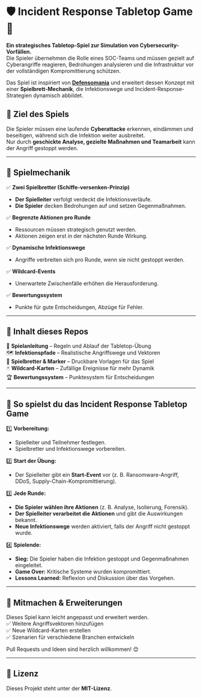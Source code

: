 # 🛡 Incident Response Tabletop Game 🎲  

**Ein strategisches Tabletop-Spiel zur Simulation von Cybersecurity-Vorfällen.**  
Die Spieler übernehmen die Rolle eines SOC-Teams und müssen gezielt auf Cyberangriffe reagieren, Bedrohungen analysieren und die Infrastruktur vor der vollständigen Kompromittierung schützen.  

Das Spiel ist inspiriert von **[Defensomania](https://github.com/Karneades/Defensomania)** und erweitert dessen Konzept mit einer **Spielbrett-Mechanik**, die Infektionswege und Incident-Response-Strategien dynamisch abbildet.  

## 📌 **Ziel des Spiels**  
Die Spieler müssen eine laufende **Cyberattacke** erkennen, eindämmen und beseitigen, während sich die Infektion weiter ausbreitet.  
Nur durch **geschickte Analyse, gezielte Maßnahmen und Teamarbeit** kann der Angriff gestoppt werden.  

---

## 🎯 **Spielmechanik**  
✅ **Zwei Spielbretter (Schiffe-versenken-Prinzip)**  
- **Der Spielleiter** verfolgt verdeckt die Infektionsverläufe.  
- **Die Spieler** decken Bedrohungen auf und setzen Gegenmaßnahmen.  

✅ **Begrenzte Aktionen pro Runde**  
- Ressourcen müssen strategisch genutzt werden.  
- Aktionen zeigen erst in der nächsten Runde Wirkung.  

✅ **Dynamische Infektionswege**  
- Angriffe verbreiten sich pro Runde, wenn sie nicht gestoppt werden.  

✅ **Wildcard-Events**  
- Unerwartete Zwischenfälle erhöhen die Herausforderung.  

✅ **Bewertungssystem**  
- Punkte für gute Entscheidungen, Abzüge für Fehler.  

---

## 📄 **Inhalt dieses Repos**  
📖 **Spielanleitung** – Regeln und Ablauf der Tabletop-Übung  
🗺 **Infektionspfade** – Realistische Angriffswege und Vektoren  
🎨 **Spielbretter & Marker** – Druckbare Vorlagen für das Spiel  
🃏 **Wildcard-Karten** – Zufällige Ereignisse für mehr Dynamik  
🏆 **Bewertungssystem** – Punktesystem für Entscheidungen  

---

## 🚀 **So spielst du das Incident Response Tabletop Game**  

1️⃣ **Vorbereitung:**  
- Spielleiter und Teilnehmer festlegen.  
- Spielbretter und Infektionswege vorbereiten.  

2️⃣ **Start der Übung:**  
- Der Spielleiter gibt ein **Start-Event** vor (z. B. Ransomware-Angriff, DDoS, Supply-Chain-Kompromittierung).  

3️⃣ **Jede Runde:**  
- **Die Spieler wählen ihre Aktionen** (z. B. Analyse, Isolierung, Forensik).  
- **Der Spielleiter verarbeitet die Aktionen** und gibt die Auswirkungen bekannt.  
- **Neue Infektionswege** werden aktiviert, falls der Angriff nicht gestoppt wurde.  

4️⃣ **Spielende:**  
- **Sieg:** Die Spieler haben die Infektion gestoppt und Gegenmaßnahmen eingeleitet.  
- **Game Over:** Kritische Systeme wurden kompromittiert.  
- **Lessons Learned:** Reflexion und Diskussion über das Vorgehen.  

---

## 🔧 **Mitmachen & Erweiterungen**  
Dieses Spiel kann leicht angepasst und erweitert werden.  
✅ Weitere Angriffsvektoren hinzufügen  
✅ Neue Wildcard-Karten erstellen  
✅ Szenarien für verschiedene Branchen entwickeln  

Pull Requests und Ideen sind herzlich willkommen! 😊  

---

## 📜 **Lizenz**  
Dieses Projekt steht unter der **MIT-Lizenz**.  
